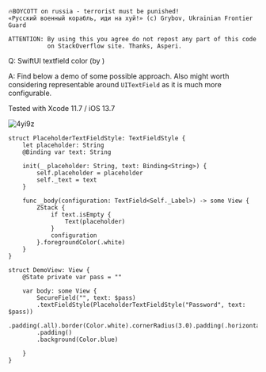 ```
🔥BOYCOTT on russia - terrorist must be punished!
«Русский военный корабль, иди на хуй!» (c) Grybov, Ukrainian Frontier Guard

ATTENTION: By using this you agree do not repost any part of this code
           on StackOverflow site. Thanks, Asperi.
```

Q: SwiftUI textfield color (by )

A: Find below a demo of some possible approach. Also might worth considering representable around `UITextField` as it is much more configurable.

Tested with Xcode 11.7 / iOS 13.7

![4yi9z](https://user-images.githubusercontent.com/62171579/176422741-9c632bce-0ac6-4155-9492-31463c6d9e74.gif)

```
struct PlaceholderTextFieldStyle: TextFieldStyle {
	let placeholder: String
	@Binding var text: String

	init(_ placeholder: String, text: Binding<String>) {
		self.placeholder = placeholder
		self._text = text
	}

	func _body(configuration: TextField<Self._Label>) -> some View {
		ZStack {
			if text.isEmpty {
				Text(placeholder)
			}
			configuration
		}.foregroundColor(.white)
	}
}

struct DemoView: View {
	@State private var pass = ""

    var body: some View {
        SecureField("", text: $pass)
        .textFieldStyle(PlaceholderTextFieldStyle("Password", text: $pass))
        .padding(.all).border(Color.white).cornerRadius(3.0).padding(.horizontal)
        .padding()
        .background(Color.blue)

    }
}
```
